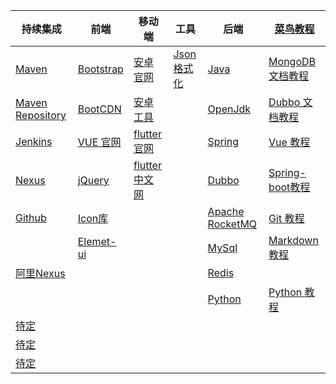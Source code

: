 | 持续集成 | 前端 | 移动端 | 工具 | 后端 | [菜鸟教程](http://www.runoob.com/) |
| -------- | ---- | ------ | -----|------| ---------------------------------- |
| [Maven](http://maven.apache.org/)              | [Bootstrap](http://www.bootcss.com/)       | [安卓官网](https://developer.android.google.cn/)  | [Json 格式化](https://www.json.cn/)         | [Java](https://www.java.com/zh_CN/)             | [MongoDB 文档教程](https://docs.mongodb.com/)                                |
| [Maven Repository](https://mvnrepository.com/) | [BootCDN](https://www.bootcdn.cn)          | [安卓工具](https://www.androiddevtools.cn/)       | []()                                        | [OpenJdk](http://openjdk.java.net/)             | [Dubbo   文档教程](http://dubbo.apache.org/zh-cn/docs/user/quick-start.html) |
| [Jenkins](https://jenkins.io/)                 | [VUE 官网](https://cn.vuejs.org/)          | [flutter 官网](https://flutter.dev/)              | []()                                        | [Spring](https://spring.io/)                    | [Vue 教程](https://cn.vuejs.org/v2/guide/)                                   |
| [Nexus](https://www.sonatype.com/)             | [jQuery](https://jquery.com/)              | [flutter 中文网](https://flutterchina.club/)      | []()                                        | [Dubbo](http://dubbo.apache.org/zh-cn/)         | [Spring-boot教程](https://spring.io/projects/spring-boot)                    |
| [Github](https://github.com)                   | [Icon库](https://www.iconfont.cn/)         | []()                                              | []()                                        | [Apache RocketMQ](http://rocketmq.apache.org/)  | [Git 教程](http://www.runoob.com/git/git-tutorial.html)                      |
| []()                                           | [Elemet-ui](http://element-cn.eleme.io/#/) | []()                                              | []()                                        | [MySql](https://www.mysql.com/)                 | [Markdown 教程](https://www.runoob.com/markdown/md-tutorial.html)            |
| [阿里Nexus](https://maven.aliyun.com/mvn/view) |[]()                                        | []()                                              | []()                                        | [Redis](https://redis.io/)                      | []()                                                                         |
| []()                                           |[]()                                        | []()                                              | []()                                        | [Python](https://www.python.org/)               | [Python 教程](https://www.runoob.com/python3/python3-tutorial.html)          |
| [待定]()                                       |[]()                                        | []()                                              | []()                                        | []()                                            | []()                                                                         |
| [待定]()                                       |[]()                                        | []()                                              | []()                                        | []()                                            | []()                                                                         |
| [待定]()                                       |[]()                                        | []()                                              | []()                                        | []()                                            | []()                                                                         |

